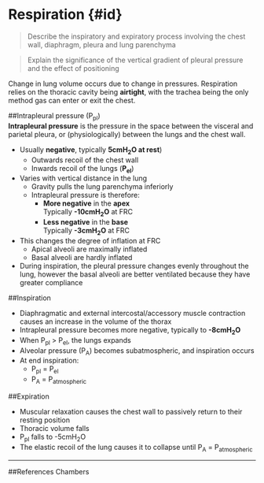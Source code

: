 # Respiration {#id}
> Describe the inspiratory and expiratory process involving the chest wall, diaphragm, pleura and lung parenchyma

<!--></!-->

> Explain the significance of the vertical gradient of pleural pressure and the effect of positioning

Change in lung volume occurs due to change in pressures. Respiration relies on the thoracic cavity being **airtight**, with the trachea being the only method gas can enter or exit the chest.

##Intrapleural pressure (P<sub>pl</sub>)  
**Intrapleural pressure** is the pressure in the space between the visceral and parietal pleura, or (physiologically) between the lungs and the chest wall.
* Usually **negative**, typically **5cmH<sub>2</sub>O at rest**)
  * Outwards recoil of the chest wall
  * Inwards recoil of the lungs (**P<sub>el</sub>**)
* Varies with vertical distance in the lung  
  * Gravity pulls the lung parenchyma inferiorly
  * Intrapleural pressure is therefore:
    *  **More negative** in the **apex**  
    Typically **-10cmH<sub>2</sub>O** at FRC
    * **Less negative** in the **base**  
    Typically **-3cmH<sub>2</sub>O** at FRC
* This changes the degree of inflation at FRC
  * Apical alveoli are maximally inflated
  * Basal alveoli are hardly inflated
* During inspiration, the pleural pressure changes evenly throughout the lung, however the basal alveoli are better ventilated because they have greater compliance


##Inspiration
* Diaphragmatic and external intercostal/accessory muscle contraction causes an increase in the volume of the thorax
* Intrapleural pressure becomes more negative, typically to **-8cmH<sub>2</sub>O**
* When P<sub>pl</sub> > P<sub>el</sub>, the lungs expands
* Alveolar pressure (P<sub>A</sub>) becomes subatmospheric, and inspiration occurs
* At end inspiration:
  * P<sub>pl</sub> = P<sub>el</sub>
  * P<sub>A</sub> = P<sub>atmospheric</sub>
 

##Expiration
* Muscular relaxation causes the chest wall to passively return to their resting position
* Thoracic volume falls
* P<sub>pl</sub> falls to -5cmH<sub>2</sub>O
* The elastic recoil of the lung causes it to collapse until P<sub>A</sub> = P<sub>atmospheric</sub>

---
##References
Chambers